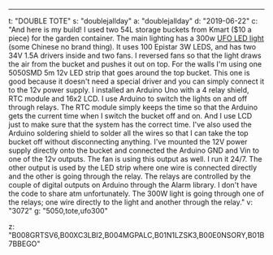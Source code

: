 ---
t: "DOUBLE TOTE"
s: "doublejallday"
a: "doublejallday"
d: "2019-06-22"
c: "And here is my build! I used two 54L storage buckets from Kmart ($10 a piece) for the garden container. The main lighting has a 300w <a href='https://amzn.to/36NO5zr'>UFO LED light</a> (some Chinese no brand thing). It uses 100 Epistar 3W LEDS, and has two 34V 1.5A drivers inside and two fans. I reversed fans so that the light draws the air from the bucket and pushes it out on top. For the walls I'm using one 5050SMD 5m 12v LED strip that goes around the top bucket. This one is good because it doesn't need a special driver and you can simply connect it to the 12v power supply.
  I installed an Arduino Uno with a 4 relay shield, RTC module and 16x2 LCD. I use Arduino to switch the lights on and off through relays. The RTC module simply keeps the time so that the Arduino gets the current time when I switch the bucket off and on. And I use LCD just to make sure that the system has the correct time. I've also used the Arduino soldering shield to solder all the wires so that I can take the top bucket off without disconnecting anything.
  I've mounted the 12V power supply directly onto the bucket and connected the Arduino GND and Vin to one of the 12v outputs. The fan is using this output as well. I run it 24/7. The other output is used by the LED strip where one wire is connected directly and the other is going through the relay. The relays are controlled by the couple of digital outputs on Arduino through the Alarm library. I don't have the code to share atm unfortunately. The 300W light is going through one of the relays; one wire directly to the light and another through the relay."
v: "3072"
g: "5050,tote,ufo300"

z: "B008GRTSV6,B00XC3LBI2,B004MGPALC,B01N1LZSK3,B00E0NSORY,B01B7BBEGO"
